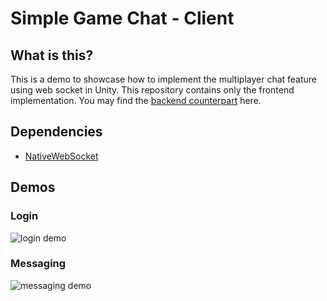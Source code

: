 # Simple Game Chat - Client

## What is this?
This is a demo to showcase how to implement the multiplayer chat feature using web socket in Unity. 
This repository contains only the frontend implementation. 
You may find the [backend counterpart](https://github.com/Xelopie/simple-game-chat-server) here.

## Dependencies
- [NativeWebSocket](https://github.com/endel/NativeWebSocket)

## Demos
### Login
![login demo](./demos/login.gif)
### Messaging
![messaging demo](./demos/messaging.gif)